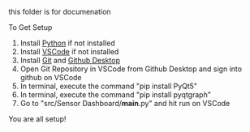this folder is for documenation

To Get Setup
1. Install [Python](https://www.python.org/downloads/) if not installed
2. Install [VSCode](https://code.visualstudio.com/) if not installed
3. Install [Git](https://git-scm.com/download/win) and [Github Desktop](https://desktop.github.com/)
4. Open Git Repository in VSCode from Github Desktop and sign into github on VSCode
5. In terminal, execute the command "pip install PyQt5"
6. In terminal, execute the command "pip install pyqtgraph"
7. Go to "src/Sensor Dashboard/__main__.py" and hit run on VSCode

You are all setup!
